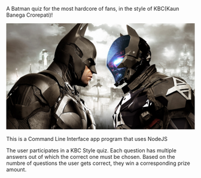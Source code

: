 A Batman quiz for the most hardcore of fans, in the style of KBC(Kaun Banega Crorepati)!

![Batman Wallpaper](./Batman-Wallpaper.jpg)

This is a Command Line Interface app program that uses NodeJS

The user participates in a KBC Style quiz. Each question has multiple answers out of which the correct one must be chosen. Based on the numbre of questions the user gets correct, they win a corresponding prize amount.